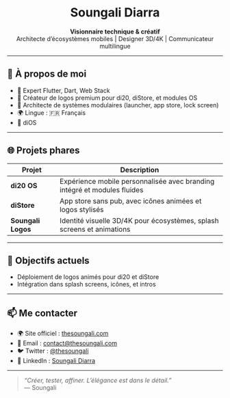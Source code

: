 <h1 align="center">Soungali Diarra</h1>
<p align="center">
  <strong>Visionnaire technique & créatif</strong><br>
  Architecte d’écosystèmes mobiles | Designer 3D/4K | Communicateur multilingue
</p>

---

## 🚀 À propos de moi

- 🔧 Expert Flutter, Dart, Web Stack
- 🎨 Créateur de logos premium pour di20, diStore, et modules OS
- 🧠 Architecte de systèmes modulaires (launcher, app store, lock screen)
- 🌍 Lingue : 🇫🇷 Français 
- 📢  diOS

---

## 🌐 Projets phares

| Projet        | Description                                                                 |
|---------------|------------------------------------------------------------------------------|
| **di20 OS**   | Expérience mobile personnalisée avec branding intégré et modules fluides     |
| **diStore**   | App store sans pub, avec icônes animées et logos stylisés                    |
| **Soungali Logos** | Identité visuelle 3D/4K pour écosystèmes, splash screens et animations |

---

## 🎯 Objectifs actuels

- Déploiement de logos animés pour di20 et diStore  
- Intégration dans splash screens, icônes, et intros
  
---

## 📫 Me contacter

- 🌍 Site officiel : [thesoungali.com](https://thesoungali.com)
- 📧 Email : contact@thesoungali.com
- 🐦 Twitter : [@thesoungali](https://twitter.com/thesoungali)
- 💼 LinkedIn : [Soungali Diarra](https://linkedin.com/in/thesoungali)

---

> *“Créer, tester, affiner. L’élégance est dans le détail.”*  
> — Soungali
